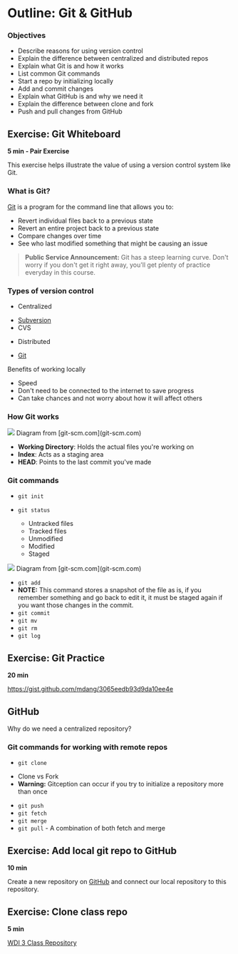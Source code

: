 # Outline: Git & GitHub

### Objectives

* Describe reasons for using version control
* Explain the difference between centralized and distributed repos
* Explain what Git is and how it works
* List common Git commands 
* Start a repo by initializing locally
* Add and commit changes
* Explain what GitHub is and why we need it
* Explain the difference between clone and fork
* Push and pull changes from GitHub

## Exercise: Git Whiteboard

**5 min - Pair Exercise**

This exercise helps illustrate the value of using a version control system like Git. 

### What is Git? 

[Git](https://git-scm.com/) is a program for the command line that allows you to:

* Revert individual files back to a previous state
* Revert an entire project back to a previous state
* Compare changes over time
* See who last modified something that might be causing an issue

> **Public Service Announcement:** 
Git has a steep learning curve. Don't worry if you don't get it right away, you'll get plenty of practice everyday in this course.

### Types of version control

- Centralized
 * [Subversion](http://subversion.apache.org/)
 * CVS
- Distributed
 * [Git](http://git-scm.com/)

Benefits of working locally
  * Speed
  * Don't need to be connected to the internet to save progress
  * Can take chances and not worry about how it will affect others 

### How Git works 

<img src="https://git-scm.com/book/en/v2/book/01-introduction/images/areas.png">
Diagram from [git-scm.com](git-scm.com)

- **Working Directory**: Holds the actual files you're working on
- **Index**: Acts as a staging area
- **HEAD**: Points to the last commit you've made

### Git commands 
  - `git init`
  - `git status`

    * Untracked files
    * Tracked files
     - Unmodified 
     - Modified
     - Staged

<img src="https://git-scm.com/book/en/v2/book/02-git-basics/images/lifecycle.png">
Diagram from [git-scm.com](git-scm.com)

  - `git add`
   - **NOTE:** This command stores a snapshot of the file as is, if you remember something and go back to edit it, it must be staged again if you want those changes in the commit.
  - `git commit`
  - `git mv`
  - `git rm`
  - `git log`

## Exercise: Git Practice 

**20 min**

https://gist.github.com/mdang/3065eedb93d9da10ee4e

## GitHub

Why do we need a centralized repository?

### Git commands for working with remote repos
  - `git clone`
   * Clone vs Fork
   * **Warning:** Gitception can occur if you try to initialize a repository more than once
  - `git push`
  - `git fetch`
  - `git merge`
  - `git pull` - A combination of both fetch and merge

## Exercise: Add local git repo to GitHub

**10 min**

Create a new repository on [GitHub](http://www.github.com) and connect our local repository to this repository.

## Exercise: Clone class repo

**5 min**

[WDI 3 Class Repository](https://github.com/ga-students/wdi-atx-3-class)

